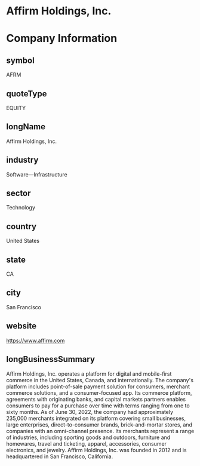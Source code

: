 
Affirm Holdings, Inc.
=====================

# Company Information

## symbol


AFRM


## quoteType


EQUITY


## longName


Affirm Holdings, Inc.


## industry


Software—Infrastructure


## sector


Technology


## country


United States


## state


CA


## city


San Francisco


## website


https://www.affirm.com


## longBusinessSummary


Affirm Holdings, Inc. operates a platform for digital and mobile-first commerce in the United States, Canada, and internationally. The company's platform includes point-of-sale payment solution for consumers, merchant commerce solutions, and a consumer-focused app. Its commerce platform, agreements with originating banks, and capital markets partners enables consumers to pay for a purchase over time with terms ranging from one to sixty months. As of June 30, 2022, the company had approximately 235,000 merchants integrated on its platform covering small businesses, large enterprises, direct-to-consumer brands, brick-and-mortar stores, and companies with an omni-channel presence. Its merchants represent a range of industries, including sporting goods and outdoors, furniture and homewares, travel and ticketing, apparel, accessories, consumer electronics, and jewelry. Affirm Holdings, Inc. was founded in 2012 and is headquartered in San Francisco, California.

